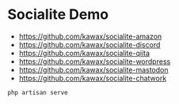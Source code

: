 # Socialite Demo

- https://github.com/kawax/socialite-amazon
- https://github.com/kawax/socialite-discord
- https://github.com/kawax/socialite-qiita
- https://github.com/kawax/socialite-wordpress
- https://github.com/kawax/socialite-mastodon
- https://github.com/kawax/socialite-chatwork



```
php artisan serve 
```
